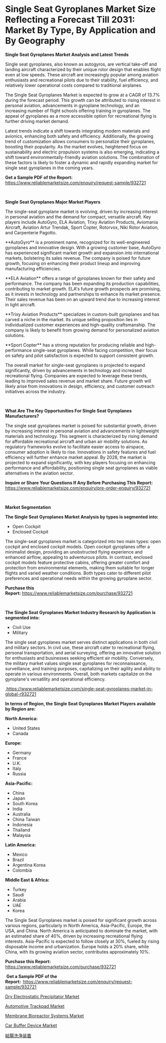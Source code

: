 <p><h1>Single Seat Gyroplanes Market Size Reflecting a Forecast Till 2031: Market By Type, By Application and By Geography</h1></p><p><strong>Single Seat Gyroplanes Market Analysis and Latest Trends</strong></p>
<p><p>Single seat gyroplanes, also known as autogyros, are vertical take-off and landing aircraft characterized by their unique rotor design that enables flight even at low speeds. These aircraft are increasingly popular among aviation enthusiasts and recreational pilots due to their stability, fuel efficiency, and relatively lower operational costs compared to traditional airplanes.</p><p>The Single Seat Gyroplanes Market is expected to grow at a CAGR of 13.7% during the forecast period. This growth can be attributed to rising interest in personal aviation, advancements in gyroplane technology, and an increasing number of flight schools offering training in gyroplanes. The appeal of gyroplanes as a more accessible option for recreational flying is further driving market demand. </p><p>Latest trends indicate a shift towards integrating modern materials and avionics, enhancing both safety and efficiency. Additionally, the growing trend of customization allows consumers to personalize their gyroplanes, boosting their popularity. As the market evolves, heightened focus on sustainability and electric propulsion systems is also emerging, indicating a shift toward environmentally-friendly aviation solutions. The combination of these factors is likely to foster a dynamic and rapidly expanding market for single seat gyroplanes in the coming years.</p></p>
<p><strong>Get a Sample PDF of the Report:&nbsp;</strong> <a href="https://www.reliablemarketsize.com/enquiry/request-sample/932721">https://www.reliablemarketsize.com/enquiry/request-sample/932721</a></p>
<p>&nbsp;</p>
<p><strong>Single Seat Gyroplanes Major Market Players</strong></p>
<p><p>The single-seat gyroplane market is evolving, driven by increasing interest in personal aviation and the demand for compact, versatile aircraft. Key players include AutoGyro, ELA Aviation, Trixy Aviation Products, Aviomania Aircraft, Aviation Artur Trendak, Sport Copter, Rotorvox, Niki Rotor Aviation, and Carpenterie Pagotto.</p><p>**AutoGyro** is a prominent name, recognized for its well-engineered gyroplanes and innovative design. With a growing customer base, AutoGyro has experienced significant market growth and expansion into international markets, bolstering its sales revenue. The company is poised for future growth, focusing on enhancing their product lineup and improving manufacturing efficiencies.</p><p>**ELA Aviation** offers a range of gyroplanes known for their safety and performance. The company has been expanding its production capabilities, contributing to market growth. ELA's future growth prospects are promising, as it invests in technology and partnerships to enhance its market presence. Their sales revenue has been on an upward trend due to increasing interest in light aircraft.</p><p>**Trixy Aviation Products** specializes in custom-built gyroplanes and has carved a niche in the market. Its unique selling proposition lies in individualized customer experiences and high-quality craftsmanship. The company is likely to benefit from growing demand for personalized aviation solutions.</p><p>**Sport Copter** has a strong reputation for producing reliable and high-performance single-seat gyroplanes. While facing competition, their focus on safety and pilot satisfaction is expected to support consistent growth.</p><p>The overall market for single-seat gyroplanes is projected to expand significantly, driven by advancements in technology and increased recreational flying. Companies are expected to leverage these trends, leading to improved sales revenue and market share. Future growth will likely arise from innovations in design, efficiency, and customer outreach initiatives across the industry.</p></p>
<p>&nbsp;</p>
<p><strong>What Are The Key Opportunities For Single Seat Gyroplanes Manufacturers?</strong></p>
<p><p>The single seat gyroplanes market is poised for substantial growth, driven by increasing interest in personal aviation and advancements in lightweight materials and technology. This segment is characterized by rising demand for affordable recreational aircraft and urban air mobility solutions. As regulatory frameworks evolve to facilitate easier access to airspace, consumer adoption is likely to rise. Innovations in safety features and fuel efficiency will further enhance market appeal. By 2028, the market is projected to expand significantly, with key players focusing on enhancing performance and affordability, positioning single seat gyroplanes as viable alternatives in the aviation sector.</p></p>
<p><strong>Inquire or Share Your Questions If Any Before Purchasing This Report:</strong> <a href="https://www.reliablemarketsize.com/enquiry/pre-order-enquiry/932721">https://www.reliablemarketsize.com/enquiry/pre-order-enquiry/932721</a></p>
<p>&nbsp;</p>
<p><strong>Market Segmentation</strong></p>
<p><strong>The Single Seat Gyroplanes Market Analysis by types is segmented into:</strong></p>
<p><ul><li>Open Cockpit</li><li>Enclosed Cockpit</li></ul></p>
<p><p>The single-seat gyroplanes market is categorized into two main types: open cockpit and enclosed cockpit models. Open cockpit gyroplanes offer a minimalist design, providing an unobstructed flying experience and enhanced airflow, appealing to adventurous pilots. In contrast, enclosed cockpit models feature protective cabins, offering greater comfort and protection from environmental elements, making them suitable for longer flights and varied weather conditions. Both types cater to different pilot preferences and operational needs within the growing gyroplane sector.</p></p>
<p><strong>Purchase this Report:&nbsp;</strong><a href="https://www.reliablemarketsize.com/purchase/932721">https://www.reliablemarketsize.com/purchase/932721</a></p>
<p>&nbsp;</p>
<p><strong>The Single Seat Gyroplanes Market Industry Research by Application is segmented into:</strong></p>
<p><ul><li>Civil Use</li><li>Military</li></ul></p>
<p><p>The single seat gyroplanes market serves distinct applications in both civil and military sectors. In civil use, these aircraft cater to recreational flying, personal transportation, and aerial surveying, offering an innovative solution for enthusiasts and businesses seeking efficient air mobility. Conversely, the military market values single seat gyroplanes for reconnaissance, surveillance, and training purposes, capitalizing on their agility and ability to operate in various environments. Overall, both markets capitalize on the gyroplane's versatility and operational efficiency.</p></p>
<p><a href="https://www.reliablemarketsize.com/single-seat-gyroplanes-market-in-global-r932721">&nbsp;https://www.reliablemarketsize.com/single-seat-gyroplanes-market-in-global-r932721</a></p>
<p><strong>In terms of Region, the Single Seat Gyroplanes Market Players available by Region are:</strong></p>
<p>
    <p> <strong> North America: </strong>
        <ul>
            <li>United States</li>
            <li>Canada</li>
        </ul>
        </p> 
    <p> <strong> Europe: </strong>
        <ul>
            <li>Germany</li>
            <li>France</li>
            <li>U.K.</li>
            <li>Italy</li>
            <li>Russia</li>
        </ul>
        </p> 
    <p> <strong> Asia-Pacific: </strong>
        <ul>
            <li>China</li>
            <li>Japan</li>
            <li>South Korea</li>
            <li>India</li>
            <li>Australia</li>
            <li>China Taiwan</li>
            <li>Indonesia</li>
            <li>Thailand</li>
            <li>Malaysia</li>
        </ul>
        </p> 
    <p> <strong> Latin America: </strong>
        <ul>
            <li>Mexico</li>
            <li>Brazil</li>
            <li>Argentina Korea</li>
            <li>Colombia</li>
        </ul>
        </p> 
    <p> <strong> Middle East & Africa: </strong>
        <ul>
            <li>Turkey</li>
            <li>Saudi</li>
            <li>Arabia</li>
            <li>UAE</li>
            <li>Korea</li>
        </ul>
    </p>
    </p>
<p><p>The Single Seat Gyroplanes market is poised for significant growth across various regions, particularly in North America, Asia-Pacific, Europe, the USA, and China. North America is anticipated to dominate the market, with an estimated share of 40%, driven by increasing recreational flying interests. Asia-Pacific is expected to follow closely at 30%, fueled by rising disposable income and urbanization. Europe holds a 20% share, while China, with its growing aviation sector, contributes approximately 10%.</p></p>
<p><strong>Purchase this Report: </strong><a href="https://www.reliablemarketsize.com/purchase/932721">https://www.reliablemarketsize.com/purchase/932721</a></p>
<p>&nbsp;<strong>Get a Sample PDF of the Report:&nbsp;&nbsp;</strong><a href="https://www.reliablemarketsize.com/enquiry/request-sample/932721">https://www.reliablemarketsize.com/enquiry/request-sample/932721</a></p>
<p><strong></strong></p>
<p><p><a href="https://www.linkedin.com/pulse/future-ready-strategic-insights-global-dry-electrostatic-7geke?trackingId=kQjdfvcZQveMbobfRih1xg%3D%3D">Dry Electrostatic Precipitator Market</a></p><p><a href="https://issuu.com/reportprime-2/docs/automotive-trackpad-market-size-203_7f33bc6426e467">Automotive Trackpad Market</a></p><p><a href="https://www.linkedin.com/pulse/strategic-market-insights-navigating-global-membrane-bioreactor-6oqye?trackingId=cmrXh4wAQMWFmReVzkXieQ%3D%3D">Membrane Bioreactor Systems Market</a></p><p><a href="https://issuu.com/reportprime-2/docs/car-buffer-device-market-size-2030._47606956d272d2">Car Buffer Device Market</a></p><p><a href="https://medium.com/@verniebarton2023/%E5%85%88%E9%A7%86%E7%9A%84%E6%88%90%E9%95%B7-%E3%82%B0%E3%83%AD%E3%83%BC%E3%83%90%E3%83%AB%E5%A4%A7%E8%85%B8%E6%B4%97%E6%B5%84%E8%A3%85%E7%BD%AE%E5%B8%82%E5%A0%B4%E3%81%AE%E3%83%80%E3%82%A4%E3%83%8A%E3%83%9F%E3%82%AF%E3%82%B9%E5%88%86%E6%9E%90-2024-2031-3a80255d99a6">結腸洗浄装置</a></p></p>